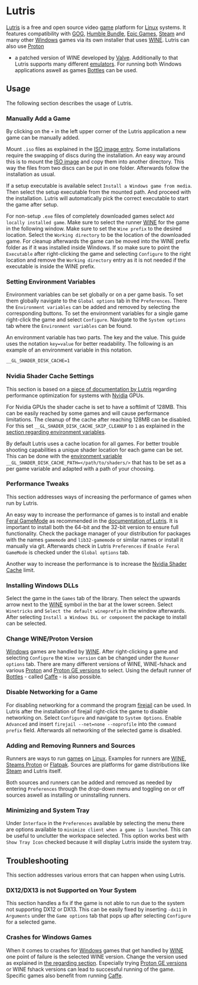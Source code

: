 # Lutris

[Lutris](https://lutris.net/) is a free and open source video [game](/wiki/game.md) platform for
[Linux](/wiki/linux.md) systems.
It features compatibility with [GOG](https://www.gog.com/),
[Humble Bundle](https://humblebundle.com/),
[Epic Games](https://www.epicgames.com/), [Steam](/wiki/game/steam.md) and many
other [Windows](/wiki/windows.md) games via its own installer that uses
[WINE](/wiki/linux/wine.md). Lutris can also use [Proton](/wiki/game/proton.md)
- a patched version of WINE developed by
[Valve](https://www.valvesoftware.com/).
Additionally to that Lutris supports many different
[emulators](/wiki/emulator.md).
For running both Windows applications aswell as games
[Bottles](/wiki/game/bottles.md) can be used.

## Usage

The following section describes the usage of Lutris.

### Manually Add a Game

By clicking on the `+` in the left upper corner of the Lutris application a new
game can be manually added.

Mount `.iso` files as explained in the [ISO image entry](/wiki/linux/iso_image.md#mounting).
Some installations require the swapping of discs during the installation.
An easy way around this is to mount the [ISO image](/wiki/linux/iso_image.md#mounting) and copy them
into another directory.
This way the files from two discs can be put in one folder.
Afterwards follow the installation as usual.

If a setup executable is available select `Install a Windows game from media`.
Then select the setup executable from the mounted path.
And proceed with the installation.
Lutris will automatically pick the correct executable to start the game after
setup.

For non-setup `.exe` files of completely downloaded games select
`Add locally installed game`.
Make sure to select the runner [WINE](/wiki/linux/wine.md) for the game in the
following window.
Make sure to set the `Wine prefix` to the desired location.
Select the `Working directory` to be the location of the downloaded game.
For cleanup afterwards the game can be moved into the WINE prefix folder as if
it was installed inside Windows.
If so make sure to point the `Executable` after right-clicking the game and
selecting `Configure` to the right location and remove the `Working directory`
entry as it is not needed if the executable is inside the WINE prefix.


### Setting Environment Variables

Environment variables can be set globally or on a per game basis.
To set them globally navigate to the `Global options` tab in the `Preferences`.
There the `Environment variables` can be added and removed by selecting the
corresponding buttons.
To set the environment variables for a single game right-click the game and
select `Configure`.
Navigate to the `System options` tab where the `Environment variables` can be
found.

An environment variable has two parts.
The key and the value.
This guide uses the notation `key=value` for better readability.
The following is an example of an environment variable in this notation.

```txt
__GL_SHADER_DISK_CACHE=1
```

### Nvidia Shader Cache Settings

This section is based on a
[piece of documentation by Lutris](https://github.com/lutris/docs/blob/master/Performance-Tweaks.md#nvidia-gpu-only-optimization)
regarding performance optimization for systems with [Nvidia](/wiki/nvidia.md)
GPUs.

For Nvidia GPUs the shader cache is set to have a softlimit of 128MB.
This can be easily reached by some games and will cause performance limitations.
The cleanup of the cache after reaching 128MB can be disabled.
For this set `__GL_SHADER_DISK_CACHE_SKIP_CLEANUP` to `1` as explained in the
[section regarding environment variables](#setting-environment-variables).

By default Lutris uses a cache location for all games.
For better trouble shooting capabilities a unique shader location for each game
can be set.
This can be done with the [environment variable](#setting-environment-variables)
`__GL_SHADER_DISK_CACHE_PATH=</path/to/shaders/>` that has to be set as a per
game variable and adapted with a path of your choosing.

### Performance Tweaks

This section addresses ways of increasing the performance of games when run by
Lutris.

An easy way to increase the performance of games is to install and enable
[Feral GameMode](https://github.com/FeralInteractive/gamemode) as recommended in
the [documentation of Lutris](https://github.com/lutris/docs/blob/master/Performance-Tweaks.md#enable-game-mode).
It is important to install both the 64-bit and the 32-bit version to ensure full
functionality.
Check the package manager of your distribution for packages with the names
`gamemode` and `lib32-gamemode` or similar names or install it manually via git.
Afterwards check in Lutris `Preferences` if `Enable Feral GameMode` is checked
under the `Global options` tab.

Another way to increase the performance is to increase the
[Nvidia Shader Cache](#nvidia-shader-cache-settings) limit.

### Installing Windows DLLs

Select the game in the `Games` tab of the library.
Then select the upwards arrow next to the [WINE](/wiki/linux/wine.md) symbol in
the bar at the lower screen.
Select `Winetricks` and `Select the default wineprefix` in the window
afterwards.
After selecting `Install a Windows DLL or component` the package to install can
be selected.

### Change WINE/Proton Version

[Windows](/wiki/windows.md) games are handled by
[WINE](/wiki/linux/wine.md).
After right-clicking a game and selecting `Configure` the `Wine version` can be
changed under the `Runner options` tab.
There are many different versions of WINE, WINE-fshack and various
[Proton](/wiki/game/proton.md) and
[Proton GE versions](/wiki/game/proton.md#ge-version) to select.
Using the default runner of [Bottles](/wiki/game/bottles.md) - called
[Caffe](/wiki/game/bottles.md#caffe) - is also possible.

### Disable Networking for a Game

For disabling networking for a command the program
[firejail](https://github.com/netblue30/firejail) can be used.
In Lutris after the installation of firejail right-click the game to disable networking on.
Select `Configure` and navigate to `System Options`.
Enable `Advanced` and insert `firejail --net=none --noprofile` into the `command prefix` field.
Afterwards all networking of the selected game is disabled.

### Adding and Removing Runners and Sources

Runners are ways to run [games](/wiki/game.md) on [Linux](/wiki/linux.md).
Examples for runners are [WINE](/wiki/linux/wine.md), [Steams Proton](/wiki/game/proton.md) or
[Flatpak](/wiki/linux/flatpak.md).
Sources are platforms for game distributions like [Steam](/wiki/game/steam.md) and Lutris itself.

Both sources and runners can be added and removed as needed by entering `Preferences` through the
drop-down menu and toggling on or off sources aswell as installing or uninstalling runners.

### Minimizing and System Tray

Under `Interface` in the `Preferences` available by selecting the menu there are options available
to `minimize client when a game is launched`.
This can be useful to unclutter the workspace selected.
This option works best with `Show Tray Icon` checked because it will display Lutris inside the
system tray.

## Troubleshooting

This section addresses various errors that can happen when using Lutris.

### DX12/DX13 is not Supported on Your System

This section handles a fix if the game is not able to run due to the system not
supporting DX12 or DX13.
This can be easily fixed by inserting `-dx11` in `Arguments` under the
`Game options` tab that pops up after selecting `Configure` for a selected game.

### Crashes for Windows Games

When it comes to crashes for [Windows](/wiki/windows.md) games that get
handled by [WINE](/wiki/linux/wine.md) one point of failure is the selected
WINE version.
Change the version used as explained in
[the regarding section](#change-wineproton-version).
Especially trying [Proton GE versions](/wiki/game/proton.md#ge-version) or
WINE fshack versions can lead to successful running of the game.
Specific games also benefit from running [Caffe](/wiki/game/bottles.md#caffe).
